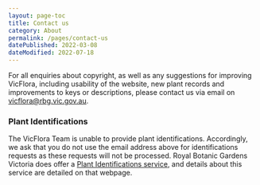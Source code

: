```yaml
---
layout: page-toc
title: Contact us
category: About
permalink: /pages/contact-us
datePublished: 2022-03-08
dateModified: 2022-07-18
---
```


For all enquiries about copyright, as well as any suggestions for improving VicFlora, including usability of the website, new plant records and improvements to keys or
descriptions, please contact us via email on <a href="mailto:vicflora@rbg.vic.gov.au?subject=User%20feedback%20on%20VicFlora">vicflora@rbg.vic.gov.au</a>.

### Plant Identifications

The VicFlora Team is unable to provide plant identifications. Accordingly, we ask that you do not use the email address above for identifications requests as these requests will not be processed. Royal Botanic Gardens Victoria does offer a <a href="https://www.rbg.vic.gov.au/science/identifications/">Plant Identifications service</a>, and details about this service are detailed on that webpage.
